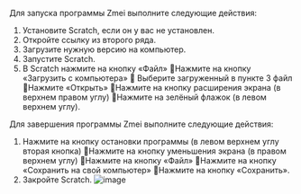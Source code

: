 Для запуска программы Zmei выполните следующие действия:

1.	Установите Scratch, если он у вас не установлен.
2.	Откройте ссылку из второго ряда.
3.	Загрузите нужную версию на компьютер.
4.	Запустите Scratch.
5.	В Scratch нажмите на кнопку «Файл» Нажмите на кнопку «Загрузить с компьютера»  Выберите загруженный в пункте 3 файл Нажмите «Открыть» Нажмите на кнопку расширения экрана (в верхнем правом углу) Нажмите на зелёный флажок (в левом верхнем углу).

Для завершения программы Zmei выполните следующие действия:
1.	Нажмите на кнопку остановки программы (в левом верхнем углу вторая кнопка) Нажмите на кнопку уменьшения экрана (в правом верхнем углу) Нажмите на кнопку «Файл» Нажмите на кнопку «Сохранить на свой компьютер» Нажмите на кнопку «Сохранить».
2.	Закройте Scratch.
![image](https://user-images.githubusercontent.com/111449574/218248632-1170ff21-9607-41e4-8fa1-456382affc11.png)
